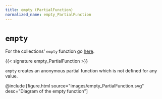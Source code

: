 ```yaml
---
title: empty (PartialFunction)
normalized_name: empty_PartialFunction
---
```


# `empty`

For the collections' `empty` function go [here](./empty_collections).

{{< signature empty_PartialFunction >}}

`empty` creates an anonymous partial function which is not defined for any
value.

@include [figure.html source="images/empty_PartialFunction.svg" desc="Diagram of the empty function"]
